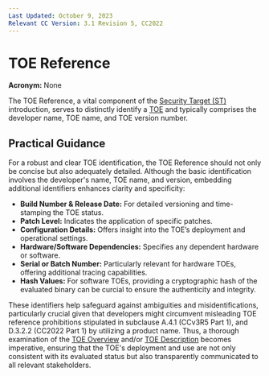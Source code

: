 ```yaml
---
Last Updated: October 9, 2023
Relevant CC Version: 3.1 Revision 5, CC2022
---
```


# TOE Reference

**Acronym:** None

The TOE Reference, a vital component of the [Security Target (ST)](./SecurityTarget.md) introduction, serves to distinctly identify a [TOE](./TargetofEvaluation.md) and typically comprises the developer name, TOE name, and TOE version number.

## Practical Guidance

For a robust and clear TOE identification, the TOE Reference should not only be concise but also adequately detailed. Although the basic identification involves the developer's name, TOE name, and version, embedding additional identifiers enhances clarity and specificity:

- **Build Number & Release Date:** For detailed versioning and time-stamping the TOE status.
- **Patch Level:** Indicates the application of specific patches.
- **Configuration Details:** Offers insight into the TOE’s deployment and operational settings.
- **Hardware/Software Dependencies:** Specifies any dependent hardware or software.
- **Serial or Batch Number:** Particularly relevant for hardware TOEs, offering additional tracing capabilities.
- **Hash Values:** For software TOEs, providing a cryptographic hash of the evaluated binary can be curcial to ensure the authenticity and integrity.

These identifiers help safeguard against ambiguities and misidentifications, particularly crucial given that developers might circumvent misleading TOE reference prohibitions stipulated in subclause A.4.1 (CCv3R5 Part 1), and D.3.2.2 (CC2022 Part 1) by utilizing a product name. Thus, a thorough examination of the [TOE Overview](./TOEOverview.md) and/or [TOE Description](./TOEDescription.md) becomes imperative, ensuring that the TOE's deployment and use are not only consistent with its evaluated status but also transparently communicated to all relevant stakeholders.